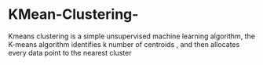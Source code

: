 # KMean-Clustering-
Kmeans clustering is a simple unsupervised machine learning algorithm, the K-means algorithm identifies k number of centroids , and then allocates every data point to the nearest cluster
